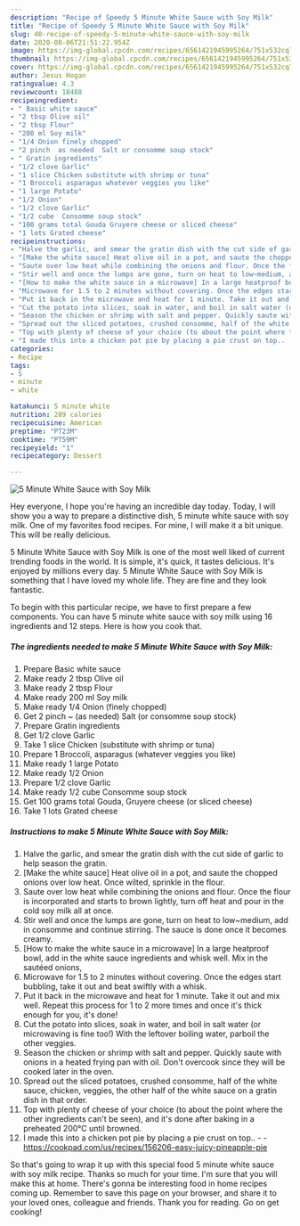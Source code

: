 ```yaml
---
description: "Recipe of Speedy 5 Minute White Sauce with Soy Milk"
title: "Recipe of Speedy 5 Minute White Sauce with Soy Milk"
slug: 40-recipe-of-speedy-5-minute-white-sauce-with-soy-milk
date: 2020-08-06T21:51:22.954Z
image: https://img-global.cpcdn.com/recipes/6561421945995264/751x532cq70/5-minute-white-sauce-with-soy-milk-recipe-main-photo.jpg
thumbnail: https://img-global.cpcdn.com/recipes/6561421945995264/751x532cq70/5-minute-white-sauce-with-soy-milk-recipe-main-photo.jpg
cover: https://img-global.cpcdn.com/recipes/6561421945995264/751x532cq70/5-minute-white-sauce-with-soy-milk-recipe-main-photo.jpg
author: Jesus Hogan
ratingvalue: 4.3
reviewcount: 18488
recipeingredient:
- " Basic white sauce"
- "2 tbsp Olive oil"
- "2 tbsp Flour"
- "200 ml Soy milk"
- "1/4 Onion finely chopped"
- "2 pinch  as needed  Salt or consomme soup stock"
- " Gratin ingredients"
- "1/2 clove Garlic"
- "1 slice Chicken substitute with shrimp or tuna"
- "1 Broccoli asparagus whatever veggies you like"
- "1 large Potato"
- "1/2 Onion"
- "1/2 clove Garlic"
- "1/2 cube  Consomme soup stock"
- "100 grams total Gouda Gruyere cheese or sliced cheese"
- "1 lots Grated cheese"
recipeinstructions:
- "Halve the garlic, and smear the gratin dish with the cut side of garlic to help season the gratin."
- "[Make the white sauce] Heat olive oil in a pot, and saute the chopped onions over low heat. Once wilted, sprinkle in the flour."
- "Saute over low heat while combining the onions and flour. Once the flour is incorporated and starts to brown lightly, turn off heat and pour in the cold soy milk all at once."
- "Stir well and once the lumps are gone, turn on heat to low~medium, add in consomme and continue stirring. The sauce is done once it becomes creamy."
- "[How to make the white sauce in a microwave] In a large heatproof bowl, add in the white sauce ingredients and whisk well. Mix in the sautéed onions,"
- "Microwave for 1.5 to 2 minutes without covering. Once the edges start bubbling, take it out and beat swiftly with a whisk."
- "Put it back in the microwave and heat for 1 minute. Take it out and mix well. Repeat this process for 1 to 2 more times and once it&#39;s thick enough for you, it&#39;s done!"
- "Cut the potato into slices, soak in water, and boil in salt water (or microwaving is fine too!) With the leftover boiling water, parboil the other veggies."
- "Season the chicken or shrimp with salt and pepper. Quickly saute with onions in a heated frying pan with oil. Don&#39;t overcook since they will be cooked later in the oven."
- "Spread out the sliced potatoes, crushed consomme, half of the white sauce, chicken, veggies, the other half of the white sauce on a gratin dish in that order."
- "Top with plenty of cheese of your choice (to about the point where the other ingredients can&#39;t be seen), and it&#39;s done after baking in a preheated 200℃ until browned."
- "I made this into a chicken pot pie by placing a pie crust on top..  https://cookpad.com/us/recipes/156206-easy-juicy-pineapple-pie"
categories:
- Recipe
tags:
- 5
- minute
- white

katakunci: 5 minute white 
nutrition: 289 calories
recipecuisine: American
preptime: "PT23M"
cooktime: "PT59M"
recipeyield: "1"
recipecategory: Dessert

---
```



![5 Minute White Sauce with Soy Milk](https://img-global.cpcdn.com/recipes/6561421945995264/751x532cq70/5-minute-white-sauce-with-soy-milk-recipe-main-photo.jpg)

Hey everyone, I hope you're having an incredible day today. Today, I will show you a way to prepare a distinctive dish, 5 minute white sauce with soy milk. One of my favorites food recipes. For mine, I will make it a bit unique. This will be really delicious.



5 Minute White Sauce with Soy Milk is one of the most well liked of current trending foods in the world. It is simple, it's quick, it tastes delicious. It's enjoyed by millions every day. 5 Minute White Sauce with Soy Milk is something that I have loved my whole life. They are fine and they look fantastic.


To begin with this particular recipe, we have to first prepare a few components. You can have 5 minute white sauce with soy milk using 16 ingredients and 12 steps. Here is how you cook that.

<!--inarticleads1-->

##### The ingredients needed to make 5 Minute White Sauce with Soy Milk:

1. Prepare  Basic white sauce
1. Make ready 2 tbsp Olive oil
1. Make ready 2 tbsp Flour
1. Make ready 200 ml Soy milk
1. Make ready 1/4 Onion (finely chopped)
1. Get 2 pinch ~ (as needed)  Salt (or consomme soup stock)
1. Prepare  Gratin ingredients
1. Get 1/2 clove Garlic
1. Take 1 slice Chicken (substitute with shrimp or tuna)
1. Prepare 1 Broccoli, asparagus (whatever veggies you like)
1. Make ready 1 large Potato
1. Make ready 1/2 Onion
1. Prepare 1/2 clove Garlic
1. Make ready 1/2 cube  Consomme soup stock
1. Get 100 grams total Gouda, Gruyere cheese (or sliced cheese)
1. Take 1 lots Grated cheese




<!--inarticleads2-->

##### Instructions to make 5 Minute White Sauce with Soy Milk:

1. Halve the garlic, and smear the gratin dish with the cut side of garlic to help season the gratin.
1. [Make the white sauce] Heat olive oil in a pot, and saute the chopped onions over low heat. Once wilted, sprinkle in the flour.
1. Saute over low heat while combining the onions and flour. Once the flour is incorporated and starts to brown lightly, turn off heat and pour in the cold soy milk all at once.
1. Stir well and once the lumps are gone, turn on heat to low~medium, add in consomme and continue stirring. The sauce is done once it becomes creamy.
1. [How to make the white sauce in a microwave] In a large heatproof bowl, add in the white sauce ingredients and whisk well. Mix in the sautéed onions,
1. Microwave for 1.5 to 2 minutes without covering. Once the edges start bubbling, take it out and beat swiftly with a whisk.
1. Put it back in the microwave and heat for 1 minute. Take it out and mix well. Repeat this process for 1 to 2 more times and once it&#39;s thick enough for you, it&#39;s done!
1. Cut the potato into slices, soak in water, and boil in salt water (or microwaving is fine too!) With the leftover boiling water, parboil the other veggies.
1. Season the chicken or shrimp with salt and pepper. Quickly saute with onions in a heated frying pan with oil. Don&#39;t overcook since they will be cooked later in the oven.
1. Spread out the sliced potatoes, crushed consomme, half of the white sauce, chicken, veggies, the other half of the white sauce on a gratin dish in that order.
1. Top with plenty of cheese of your choice (to about the point where the other ingredients can&#39;t be seen), and it&#39;s done after baking in a preheated 200℃ until browned.
1. I made this into a chicken pot pie by placing a pie crust on top.. -  - https://cookpad.com/us/recipes/156206-easy-juicy-pineapple-pie




So that's going to wrap it up with this special food 5 minute white sauce with soy milk recipe. Thanks so much for your time. I'm sure that you will make this at home. There's gonna be interesting food in home recipes coming up. Remember to save this page on your browser, and share it to your loved ones, colleague and friends. Thank you for reading. Go on get cooking!
